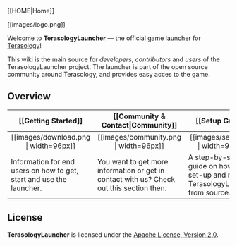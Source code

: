 [[HOME|Home]]

[[images/logo.png]]

Welcome to **TerasologyLauncher** &mdash; the official game launcher for [Terasology](https://github.com/MovingBlocks/Terasology/)!

This wiki is the main source for *developers*, *contributors* and *users* of the TerasologyLauncher project. 
The launcher is part of the open source community around Terasology, and provides easy acces to the game. 


## Overview

<table align="center">
  <thead><tr>
    <th width="25%">[[Getting Started]]</th>
    <th width="25%">[[Community &amp; Contact|Community]]</th>
    <th width="25%">[[Setup Guide]]</th>
    <th width="25%">[[Technical Documentation|Documentation]]</th>
  </tr></thead>
  <tr>
    <td width="25%" align="center">[[images/download.png | width=96px]]</td>
    <td width="25%" align="center">[[images/community.png | width=96px]]</td>
    <td width="25%" align="center">[[images/setup.png | width=96px]]</td>
    <td width="25%" align="center">[[images/documentation.png | width=96px]]</td>
  </tr>
  <tr>
    <td width="25%">Information for end users on how to get, start and use the launcher.</td>
    <td width="25%">You want to get more information or get in contact with us? Check out this section then.</td>
    <td width="25%">A step-by-step guide on how to set-up and run TerasologyLauncher from source.</td>
    <td width="25%">In-depth information about the techniques used in TerasologyLauncher.</td>
  </tr>  
</table>

## License
__TerasologyLauncher__ is licensed under the [Apache License, Version 2.0](http://www.apache.org/licenses/LICENSE-2.0.html).